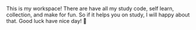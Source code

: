 This is my workspace!
There are have all my study code, self learn, collection, and make for fun.
So if it helps you on study, I will happy about that.
Good luck have nice day!
🌻
